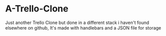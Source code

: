 # A-Trello-Clone
Just another Trello Clone but done in a different stack i haven't found elsewhere on github, It's made with handlebars and a JSON file for storage
